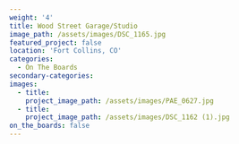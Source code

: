 ```yaml
---
weight: '4'
title: Wood Street Garage/Studio
image_path: /assets/images/DSC_1165.jpg
featured_project: false
location: 'Fort Collins, CO'
categories:
  - On The Boards
secondary-categories:
images:
  - title:
    project_image_path: /assets/images/PAE_0627.jpg
  - title:
    project_image_path: /assets/images/DSC_1162 (1).jpg
on_the_boards: false
---
```


